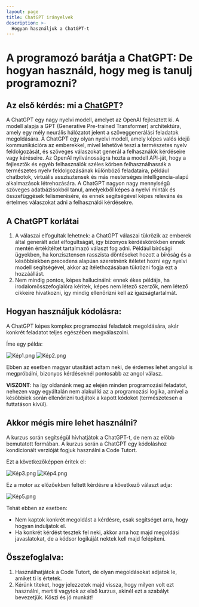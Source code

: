 ```yaml
---
layout: page
title: ChatGPT irányelvek
description: >-
  Hogyan használjuk a ChatGPT-t
---
```


# A programozó barátja a ChatGPT: De hogyan használd, hogy meg is tanulj programozni?

## Az első kérdés: mi a [ChatGPT](https://www.xlabs.hu/blog/mi-az-a-chatgpt-elmagyarazzuk-roviden-erthetoen)?
A ChatGPT egy nagy nyelvi modell, amelyet az OpenAI fejlesztett ki. A modell alapja a GPT (Generative Pre-trained Transformer) architektúra, amely egy mély neurális hálózatot jelent a szöveggenerálási feladatok megoldására. A ChatGPT egy olyan nyelvi modell, amely képes valós idejű kommunikációra az emberekkel, mivel lehetővé teszi a természetes nyelv feldolgozását, és szöveges válaszokat generál a felhasználók kérdéseire vagy kéréseire. Az OpenAI nyilvánosságra hozta a modell API-ját, hogy a fejlesztők és egyéb felhasználók széles körben felhasználhassák a természetes nyelv feldolgozásának különböző feladataira, például chatbotok, virtuális asszisztensek és más mesterséges intelligencia-alapú alkalmazások létrehozására. A ChatGPT nagyon nagy mennyiségű szöveges adatbázisokból tanul, amelyekből képes a nyelvi minták és összefüggések felismerésére, és ennek segítségével képes releváns és értelmes válaszokat adni a felhasználói kérdésekre. 

## A ChatGPT korlátai
1.	A válaszai elfogultak lehetnek: a ChatGPT válaszai tükrözik az emberek által generált adat elfogultságát, így bizonyos kérdéskörökben ennek mentén értékítéltet tartalmazó választ fog adni. Például bírósági ügyekben, ha konzisztensen rasszista döntéseket hozott a bíróság és a későbbiekben precedens alapúan szeretnénk ítéletet hozni egy nyelvi modell segítségével, akkor az ítélethozásában tükrözni fogja ezt a hozzáállást.
2.	Nem mindig pontos, képes hallucinálni: ennek ékes példája, ha irodalomösszefoglalóra kéritek, képes nem létező szerzők, nem létező cikkeire hivatkozni, így mindig ellenőrizni kell az igazságtartalmát.

## Hogyan használjuk kódolásra:
A ChatGPT képes komplex programozási feladatok megoldására, akár konkrét feladatot teljes egészében megválaszolni.

Íme egy példa:

![Kép1.png](attachment:/assets/images/Kép1.png)
![Kép2.png](attachment:/assets/images/Kép2.png)

Ebben az esetben magyar utasítást adtam neki, de érdemes lehet angolul is megpróbálni, bizonyos kérdéseknél pontosabb az angol válasz. 

**VISZONT**: ha így oldanánk meg az elején minden programozási feladatot, nehezen vagy egyáltalán nem alakul ki az a programozási logika, amivel a későbbiek során ellenőrizni tudjátok a kapott kódokot (természetesen a futtatáson kívül).

## Akkor mégis mire lehet használni?
A kurzus során segítségül hívhatjátok a ChatGPT-t, de nem az előbb bemutatott formában. A kurzus során a ChatGPT egy kódoláshoz kondicionált verzióját fogjuk használni a Code Tutort. 

Ezt a következőképpen éritek el:

![Kép3.png](attachment:/assets/images/Kép3.png)
![Kép4.png](attachment:/assets/images/Kép4.png)

Ez a motor az előzőekben feltett kérdésre a következő választ adja:

![Kép5.png](attachment:/assets/images/Kép5.png)

Tehát ebben az esetben:
-	Nem kaptok konkrét megoldást a kérdésre, csak segítséget arra, hogy hogyan induljatok el. 
-	Ha konkrét kérdést tesztek fel neki, akkor arra hoz majd megoldási javaslatokat, de a kódsor logikáját nektek kell majd felépíteni.

## Összefoglalva:
1.	Használhatjátok a Code Tutort, de olyan megoldásokat adjatok le, amiket ti is értetek.
2.	Kérünk titeket, hogy jelezzetek majd vissza, hogy milyen volt ezt használni, mert ti vagytok az első kurzus, akinél ezt a szabályt bevezetjük. Köszi és jó munkát!
